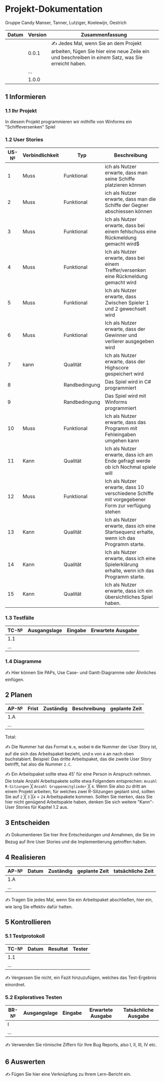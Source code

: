 # Projekt-Dokumentation



Gruppe Candy Manser, Tanner, Lutziger, Koelewijn, Oestrich

| Datum | Version | Zusammenfassung                                              |
| ----- | ------- | ------------------------------------------------------------ |
|       | 0.0.1   | ✍️ Jedes Mal, wenn Sie an dem Projekt arbeiten, fügen Sie hier eine neue Zeile ein und beschreiben in *einem* Satz, was Sie erreicht haben. |
|       | ...     |                                                              |
|       | 1.0.0   |                                                              |

## 1 Informieren

### 1.1 Ihr Projekt
In diesem Projekt programmieren wir mithifle von Winforms ein "Schiffeversenken" Spiel


### 1.2 User Stories

| US-№ | Verbindlichkeit | Typ  | Beschreibung                       |
| ---- | --------------- | ---- | ---------------------------------- |
| 1    | Muss                | Funktional      |  ich als Nutzer erwarte, dass man seine Schiffe platzieren können |
| 2    | Muss                | Funktional      | ich als Nutzer erwarte, dass man die Schiffe der Gegner abschiessen können |
| 3    | Muss                | Funktional      | Ich als Nutzer erwarte, dass bei einem fehlschuss eine Rückmeldung gemacht wird$|
| 4    | Muss         | Funktional |Ich als Nutzer erwarte, dass bei einem Treffer/versenken eine Rückmeldung gemacht wird |
| 5    | Muss | Funktional | Ich als Nutzer erwarte, dass Zwischen Spieler 1 und 2 gewechselt wird  |
| 6 | Muss | Funktional | Ich als Nutzer erwarte, dass der Gewinner und verlierer ausgegeben wird |
| 7 | kann | Qualität | Ich als Nutzer erwarte, dass der Highscore gespeichert wird  |
|8 |    | Randbedingung    | Das Spiel wird in C# programmiert       |
|9 |     | Randbedingung  | Das Spiel wird mit Winforms programmiert |
| 10 | Muss | Funktional | Ich als Nutzer erwarte, dass das Programm mit Fehleingaben umgehen kann |
| 11 | Kann |Qualität | Ich als Nutzer erwarte, dass ich am Ende gefragt werde ob ich Nochmal spiele will |
| 12 | Muss | Funktional | Ich als Nutzer erwarte, dass 10 verschiedene Schiffe mit vorgegebener Form zur verfügung stehen |
|13| Kann |Qualität| Ich als Nutzer erwarte, dass ich eine Startsequenz erhalte, wenn ich das Programm starte.|
|14| Kann|Qualität| Ich als Nutzer erwarte, dass ich eine Spielerklärung erhalte, wenn ich das Programm starte.|
|15| Kann|Qualität| Ich als Nutzer erwarte, dass ich ein übersichtliches Spiel haben.|




### 1.3 Testfälle

| TC-№ | Ausgangslage | Eingabe | Erwartete Ausgabe |
| ---- | ------------ | ------- | ----------------- |
| 1.1  |              |         |                   |
| ...  |              |         |                   |



### 1.4 Diagramme

✍️ Hier können Sie PAPs, Use Case- und Gantt-Diagramme oder Ähnliches einfügen.

## 2 Planen

| AP-№ | Frist | Zuständig | Beschreibung | geplante Zeit |
| ---- | ----- | --------- | ------------ | ------------- |
| 1.A  |       |           |              |               |
| ...  |       |           |              |               |

Total: 

✍️ Die Nummer hat das Format `N.m`, wobei `N` die Nummer der User Story ist, auf die sich das Arbeitspaket bezieht, und `m` von `A` an nach oben buchstabiert. Beispiel: Das dritte Arbeitspaket, das die zweite User Story betrifft, hat also die Nummer `2.C`.

✍️ Ein Arbeitspaket sollte etwa 45' für eine Person in Anspruch nehmen. Die totale Anzahl Arbeitspakete sollte etwa Folgendem entsprechen: `Anzahl R-Sitzungen` ╳ `Anzahl Gruppenmitglieder` ╳ `4`. Wenn Sie also zu dritt an einem Projekt arbeiten, für welches zwei R-Sitzungen geplant sind, sollten Sie auf `2` ╳ `3` ╳`4` = `24` Arbeitspakete kommen. Sollten Sie merken, dass Sie hier nicht genügend Arbeitspakte haben, denken Sie sich weitere "Kann"-User Stories für Kapitel 1.2 aus.

## 3 Entscheiden

✍️ Dokumentieren Sie hier Ihre Entscheidungen und Annahmen, die Sie im Bezug auf Ihre User Stories und die Implementierung getroffen haben.

## 4 Realisieren

| AP-№ | Datum | Zuständig | geplante Zeit | tatsächliche Zeit |
| ---- | ----- | --------- | ------------- | ----------------- |
| 1.A  |       |           |               |                   |
| ...  |       |           |               |                   |

✍️ Tragen Sie jedes Mal, wenn Sie ein Arbeitspaket abschließen, hier ein, wie lang Sie effektiv dafür hatten.

## 5 Kontrollieren

### 5.1 Testprotokoll

| TC-№ | Datum | Resultat | Tester |
| ---- | ----- | -------- | ------ |
| 1.1  |       |          |        |
| ...  |       |          |        |

✍️ Vergessen Sie nicht, ein Fazit hinzuzufügen, welches das Test-Ergebnis einordnet.

### 5.2 Exploratives Testen

| BR-№ | Ausgangslage | Eingabe | Erwartete Ausgabe | Tatsächliche Ausgabe |
| ---- | ------------ | ------- | ----------------- | -------------------- |
| I    |              |         |                   |                      |
| ...  |              |         |                   |                      |

✍️ Verwenden Sie römische Ziffern für Ihre Bug Reports, also I, II, III, IV etc.

## 6 Auswerten

✍️ Fügen Sie hier eine Verknüpfung zu Ihrem Lern-Bericht ein.
